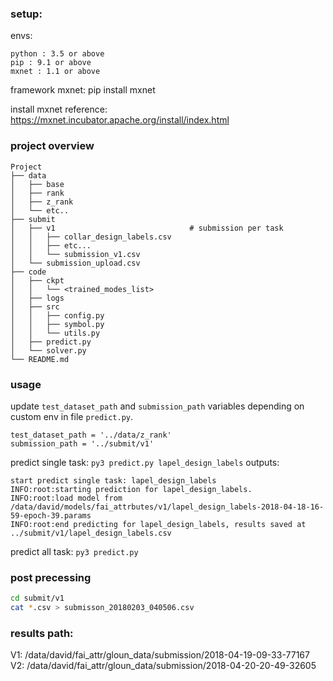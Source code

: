 ### setup:

envs:
```
python : 3.5 or above
pip : 9.1 or above
mxnet : 1.1 or above
```

framework mxnet:
    pip install mxnet

install mxnet reference: https://mxnet.incubator.apache.org/install/index.html

### project overview

```
Project
├── data
│   ├── base
│   ├── rank
│   ├── z_rank
│   └── etc..
├── submit
│   ├── v1                              # submission per task
│   │   ├── collar_design_labels.csv
│   │   ├── etc...
│   │   └── submission_v1.csv
│   └── submission_upload.csv
├── code
│   ├── ckpt
│   │   └── <trained_modes_list>
│   ├── logs
│   ├── src
│   │   ├── config.py
│   │   ├── symbol.py
│   │   └── utils.py
│   ├── predict.py
│   └── solver.py
└── README.md
```

### usage

update `test_dataset_path` and `submission_path` variables depending on custom env in file `predict.py`.

```
test_dataset_path = '../data/z_rank'
submission_path = '../submit/v1'
```

predict single task: `py3 predict.py lapel_design_labels`
outputs:
```
start predict single task: lapel_design_labels
INFO:root:starting prediction for lapel_design_labels.
INFO:root:load model from /data/david/models/fai_attrbutes/v1/lapel_design_labels-2018-04-18-16-59-epoch-39.params
INFO:root:end predicting for lapel_design_labels, results saved at ../submit/v1/lapel_design_labels.csv
```

predict all task: `py3 predict.py`

### post precessing

```bash
cd submit/v1
cat *.csv > submisson_20180203_040506.csv
```

### results path:

V1: /data/david/fai_attr/gloun_data/submission/2018-04-19-09-33-77167
V2: /data/david/fai_attr/gloun_data/submission/2018-04-20-20-49-32605
